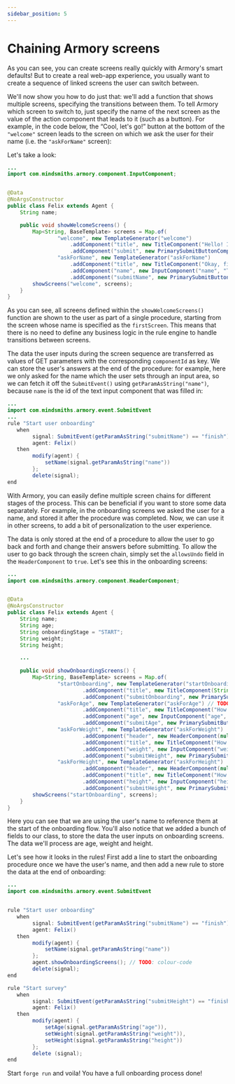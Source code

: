 ```yaml
---
sidebar_position: 5
---
```


# Chaining Armory screens

As you can see, you can create screens really quickly with Armory's smart defaults! 
But to create a real web-app experience, you usually want to create a sequence of linked screens the user can switch between.

We'll now show you how to do just that: we'll add a function that shows multiple screens, specifying the transitions between them. 
To tell Armory which screen to switch to, just specify the name of the next screen as the value of the action component that leads to it (such as a button). 
For example, in the code below, the “Cool, let's go!” button at the bottom of the `"welcome"` screen leads to the screen on which we ask the user for their name (i.e. the `"askForName"` screen):

Let's take a look:
```java title="java/agents/Felix.java"
...
import com.mindsmiths.armory.component.InputComponent;


@Data
@NoArgsConstructor
public class Felix extends Agent {
    String name;

    public void showWelcomeScreens() {
        Map<String, BaseTemplate> screens = Map.of(
                "welcome", new TemplateGenerator("welcome")      
                    .addComponent("title", new TitleComponent("Hello! I’m Felix and I’m here to help you find the best workout plan for you. Ready?"))
                    .addComponent("submit", new PrimarySubmitButtonComponent("submit", "Cool, let's go!", "askForName")),
                "askForName", new TemplateGenerator("askForName")
                    .addComponent("title", new TitleComponent("Okay, first, tell me your name? 😊"))
                    .addComponent("name", new InputComponent("name", "Type your name here", true))
                    .addComponent("submitName", new PrimarySubmitButtonComponent("submitName", "Done, next!", "finish"))); // TODO: test if both ids are necessary?
        showScreens("welcome", screens);
    }
}
```

As you can see, all screens defined within the `showWelcomeScreens()` function are shown to the user as part of a single procedure, starting from the screen whose name is specified as the `firstScreen`. This means that there is no need to define any business logic in the rule engine to handle transitions between screens.

The data the user inputs during the screen sequence are transferred as values of GET parameters with the corresponding `componentId` as key.
We can store the user's answers at the end of the procedure: for example, here we only asked for the name which the user sets through an input area, so we can fetch it off the `SubmitEvent()` using `getParamAsString("name")`, because `name` is the id of the text input component that was filled in:

```java titile="rules/felix/Felix.drl"
...
import com.mindsmiths.armory.event.SubmitEvent
...
rule "Start user onboarding"
   when
        signal: SubmitEvent(getParamAsString("submitName") == "finish") from entry-point "signals"       
        agent: Felix()
   then
        modify(agent) {
            setName(signal.getParamAsString("name"))
        };
        delete(signal);
end
```

With Armory, you can easily define multiple screen chains for different stages of the process. This can be beneficial if you want to store some data separately.
For example, in the onboarding screens we asked the user for a name, and stored it after the procedure was completed. 
Now, we can use it in other screens, to add a bit of personalization to the user experience.

The data is only stored at the end of a procedure to allow the user to go back and forth and change their answers before submitting. To allow the user to go back through the screen chain, simply set the `allowsUndo` field in the `HeaderComponent` to `true`. Let's see this in the onboarding screens:
```java title="java/agents/Felix.java"
...
import com.mindsmiths.armory.component.HeaderComponent;


@Data
@NoArgsConstructor
public class Felix extends Agent {
    String name;
    String age;
    String onboardingStage = "START";
    String weight;
    String height;

    ...
    
    public void showOnboardingScreens() {
        Map<String, BaseTemplate> screens = Map.of(
                "startOnboarding", new TemplateGenerator("startOnboarding")
                        .addComponent("title", new TitleComponent(String.format("Nice to meet you, %s! To make the workout plan just for you, I have a few questions. Ready? 💪", name)))
                        .addComponent("submitOnboarding", new PrimarySubmitButtonComponent("submitOnboarding", "Let's go!", "askForAge")),
                "askForAge", new TemplateGenerator("askForAge") // TODO: back button not needed here?      
                        .addComponent("title", new TitleComponent("How old are you?"))
                        .addComponent("age", new InputComponent("age", "Choose the age you would like to be", "age", true))
                        .addComponent("submitAge", new PrimarySubmitButtonComponent("submitAge", "Next", "askForWeight")),
                "askForWeight", new TemplateGenerator("askForWeight")
                        .addComponent("header", new HeaderComponent(null, true))
                        .addComponent("title", new TitleComponent("How much do you weigh in kilograms?"))
                        .addComponent("weight", new InputComponent("weight", "Type your weight here", true))
                        .addComponent("submitWeight", new PrimarySubmitButtonComponent("submitWeight", "Next!", "askForHeight")),
                "askForHeight", new TemplateGenerator("askForHeight")
                        .addComponent("header", new HeaderComponent(null, true))        
                        .addComponent("title", new TitleComponent("How tall are you in cm?"))
                        .addComponent("height", new InputComponent("height", "Type your height here", true))
                        .addComponent("submitHeight", new PrimarySubmitButtonComponent("submitHeight", "Next!", "finish")));
        showScreens("startOnboarding", screens);
    }
}
```

Here you can see that we are using the user's name to reference them at the start of the onboarding flow.
You'll also notice that we added a bunch of fields to our class, to store the data the user inputs on onboarding screens. The data we'll process are age, weight and height.


Let's see how it looks in the rules! First add a line to start the onboarding procedure once we have the user's name, and then add a new rule to store the data at the end of onboarding:
```java title="rules/felix/Felix.drl"
...
import com.mindsmiths.armory.event.SubmitEvent


rule "Start user onboarding"
   when
        signal: SubmitEvent(getParamAsString("submitName") == "finish") from entry-point "signals" // TODO naming?
        agent: Felix()
   then
        modify(agent) {
            setName(signal.getParamAsString("name"))
        };
        agent.showOnboardingScreens(); // TODO: colour-code
        delete(signal);
end

rule "Start survey"
   when
        signal: SubmitEvent(getParamAsString("submitHeight") == "finish") from entry-point "signals"
        agent: Felix()
   then
        modify(agent) {
            setAge(signal.getParamAsString("age")),
            setWeight(signal.getParamAsString("weight")),
            setHeight(signal.getParamAsString("height"))
        };
        delete (signal);
end
```

Start `forge run` and voila! You have a full onboarding process done!